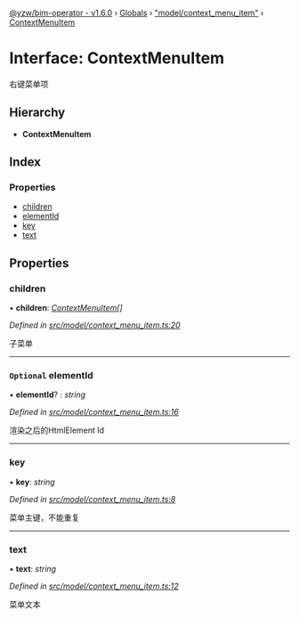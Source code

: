 [@yzw/bim-operator - v1.6.0](../README.md) › [Globals](../globals.md) › ["model/context_menu_item"](../modules/_model_context_menu_item_.md) › [ContextMenuItem](_model_context_menu_item_.contextmenuitem.md)

# Interface: ContextMenuItem

右键菜单项

## Hierarchy

* **ContextMenuItem**

## Index

### Properties

* [children](_model_context_menu_item_.contextmenuitem.md#children)
* [elementId](_model_context_menu_item_.contextmenuitem.md#optional-elementid)
* [key](_model_context_menu_item_.contextmenuitem.md#key)
* [text](_model_context_menu_item_.contextmenuitem.md#text)

## Properties

###  children

• **children**: *[ContextMenuItem](_model_context_menu_item_.contextmenuitem.md)[]*

*Defined in [src/model/context_menu_item.ts:20](https://github.com/youkaisteve/bim-operator/blob/8ece8e6/src/model/context_menu_item.ts#L20)*

子菜单

___

### `Optional` elementId

• **elementId**? : *string*

*Defined in [src/model/context_menu_item.ts:16](https://github.com/youkaisteve/bim-operator/blob/8ece8e6/src/model/context_menu_item.ts#L16)*

渲染之后的HtmlElement Id

___

###  key

• **key**: *string*

*Defined in [src/model/context_menu_item.ts:8](https://github.com/youkaisteve/bim-operator/blob/8ece8e6/src/model/context_menu_item.ts#L8)*

菜单主键，不能重复

___

###  text

• **text**: *string*

*Defined in [src/model/context_menu_item.ts:12](https://github.com/youkaisteve/bim-operator/blob/8ece8e6/src/model/context_menu_item.ts#L12)*

菜单文本
